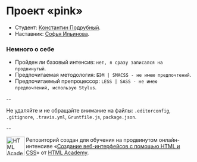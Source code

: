 # Проект «pink»

* Студент: [Константин Подрубный](https://htmlacademy.ru/profile/id71915).
* Наставник: [Софья Ильинова](https://htmlacademy.ru/profile/i).

### Немного о себе

* Пройден ли базовый интенсив: `нет, я сразу записался на продвинутый`.
* Предпочитаемая методология: `БЭМ | SMACSS - не имею предпочтений`.
* Предпочитаемый препроцессор: `LESS | SASS - не имею предпочтений, использую Stylus`.

--

Не удаляйте и не обращайте внимание на файлы: `.editorconfig`, `.gitignore`, `.travis.yml`, `Gruntfile.js`, `package.json`.

--

<a href="https://htmlacademy.ru/advanced_intensive"><img align="left" width="50" height="50" title="HTML Academy" src="https://htmlacademy.ru/static/img/logo-github.svg"></a>

Репозиторий создан для обучения на продвинутом онлайн-интенсиве «[Создание веб-интерфейсов с помощью HTML и CSS](https://htmlacademy.ru/advanced_intensive)» от [HTML Academy](https://htmlacademy.ru).
